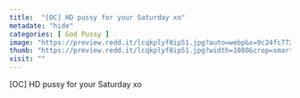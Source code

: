 ```yaml
---
title:  "[OC] HD pussy for your Saturday xo"
metadate: "hide"
categories: [ God Pussy ]
image: "https://preview.redd.it/lcqkplyf8ip51.jpg?auto=webp&s=9c24fc772e97a8a720d01fc47c692018edbeabf5"
thumb: "https://preview.redd.it/lcqkplyf8ip51.jpg?width=1080&crop=smart&auto=webp&s=ff1a44c84dc38d81566e2410e99b529e384c24c0"
visit: ""
---
```

[OC] HD pussy for your Saturday xo
